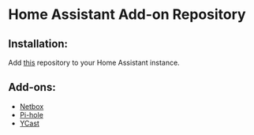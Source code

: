 # Home Assistant Add-on Repository

## Installation:

Add [this](https://github.com/casperklein/homeassistant-addons) repository to your Home Assistant instance.

## Add-ons:

- [Netbox](https://github.com/casperklein/homeassistant-addons/tree/master/netbox)
- [Pi-hole](https://github.com/casperklein/homeassistant-addons/tree/master/pi-hole)
- [YCast](https://github.com/casperklein/homeassistant-addons/tree/master/ycast)
